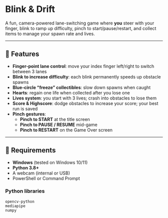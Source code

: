 # Blink & Drift

A fun, camera-powered lane-switching game where **you** steer with your finger, blink to ramp up difficulty, pinch to start/pause/restart, and collect items to manage your spawn rate and lives.

---

## 🚀 Features

- **Finger-point lane control**: move your index finger left/right to switch between 3 lanes  
- **Blink to increase difficulty**: each blink permanently speeds up obstacle spawns  
- **Blue‐circle “freeze” collectibles**: slow down spawns when caught  
- **Hearts**: regain one life when collected after you lose one  
- **Lives system**: you start with 3 lives; crash into obstacles to lose them  
- **Score & Highscore**: dodge obstacles to increase your score; your best run is saved  
- **Pinch gestures**:  
  - **Pinch to START** at the title screen  
  - **Pinch to PAUSE / RESUME** mid-game  
  - **Pinch to RESTART** on the Game Over screen  

---

## 🧰 Requirements

- **Windows** (tested on Windows 10/11)  
- **Python 3.8+**  
- A webcam (internal or USB)  
- PowerShell or Command Prompt  

### Python libraries

```text
opencv-python
mediapipe
numpy
